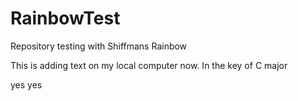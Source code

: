 # RainbowTest
Repository testing with Shiffmans Rainbow

This is adding text on my local computer now. 
In the key of C major

yes yes 
